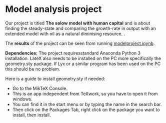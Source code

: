# Model analysis project

Our project is titled **The solow model with human capital** and is about finding the steady-state and comparing the growth-rate in output with an extended model with oil as a natural diminising resource. .

The **results** of the project can be seen from running [modelproject.ipynb](modelproject.ipynb).

**Dependencies:**  The project requiresstandard Anaconda Python 3 installation. 
LateX also needs to be installed on the PC more specifically the geometry.sty package. If Lyx or a similar program has been used on the PC this should be no problem.

Here is a guide to install geometry.sty if needed:
- Go to the MikTeX Console. 
- This is an app independent from TeXwork, so you have to open it from windows. 
- You can find it in the start menu or by typing the name in the search bar. 
- Then click on the Packages Tab, right click on the package you want to install, then install.

